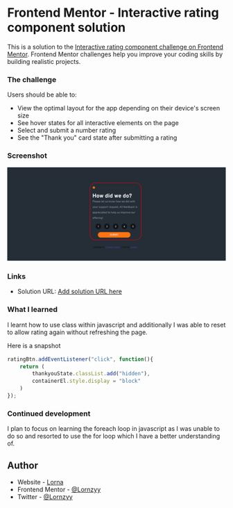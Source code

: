# Frontend Mentor - Interactive rating component solution

This is a solution to the [Interactive rating component challenge on Frontend Mentor](https://www.frontendmentor.io/challenges/interactive-rating-component-koxpeBUmI). Frontend Mentor challenges help you improve your coding skills by building realistic projects. 

### The challenge

Users should be able to:

- View the optimal layout for the app depending on their device's screen size
- See hover states for all interactive elements on the page
- Select and submit a number rating
- See the "Thank you" card state after submitting a rating

### Screenshot
![Screenshot of the Rating Card](./images/interactive-design.png)


### Links

- Solution URL: [Add solution URL here](https://lornzyy.github.io/interactive-rating-card/)



### What I learned
I learnt how to use class within javascript and additionally I was able to reset to allow rating again without refreshing the page.

Here is a snapshot

```js
ratingBtn.addEventListener("click", function(){
    return (
        thankyouState.classList.add("hidden"),
        containerEl.style.display = "block"
    )
});
```

### Continued development

I plan to focus on learning the foreach loop in javascript as I was unable to do so and resorted to use the for loop which I have a better understanding of.

## Author

- Website - [Lorna](https://)
- Frontend Mentor - [@Lornzyy](https://www.frontendmentor.io/profile/Lornzyy)
- Twitter - [@Lornzyy](https://www.twitter.com/Lornzyy)

